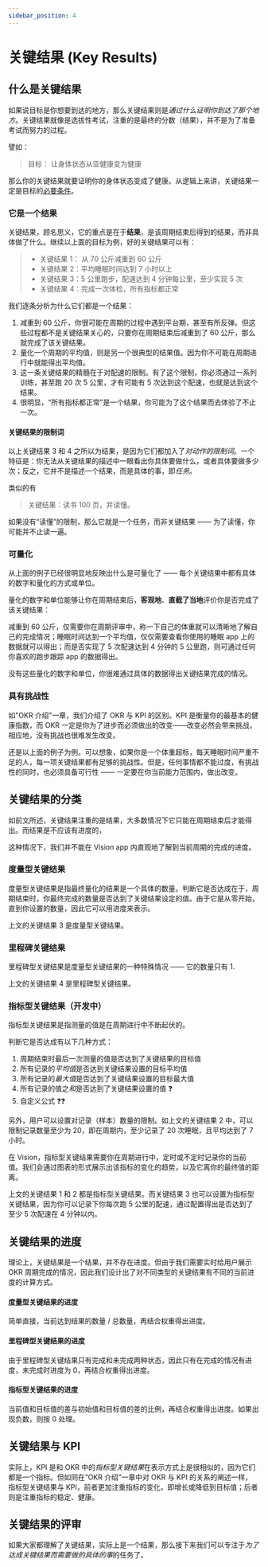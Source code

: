 ```yaml
---
sidebar_position: 4
---
```


# 关键结果 (Key Results)

## 什么是关键结果

如果说目标是你想要到达的地方，那么关键结果则是*通过什么证明你到达了那个地方*。关键结果就像是选拔性考试，注重的是最终的分数（结果），并不是为了准备考试而努力的过程。

譬如：

> 目标： 让身体状态从亚健康变为健康

那么你的关键结果就要证明你的身体状态变成了健康。从逻辑上来讲，关键结果一定是目标的[必要条件]。

### 它是一个结果

关键结果，顾名思义，它的重点是在于**结果**，是该周期结束后得到的结果，而非具体做了什么。继续以上面的目标为例，好的关键结果可以有：

> - 关键结果 1： 从 70 公斤减重到 60 公斤
> - 关键结果 2：平均睡眠时间达到 7 小时以上
> - 关键结果 3：5 公里跑步，配速达到 4 分钟每公里，至少实现 5 次
> - 关键结果 4：完成一次体检，所有指标都正常

我们逐条分析为什么它们都是一个结果：

1. 减重到 60 公斤，你很可能在周期的过程中遇到平台期，甚至有所反弹。但这些过程都不是关键结果关心的，只要你在周期结束后减重到了 60 公斤，那么就完成了该关键结果。
2. 量化一个周期的平均值，则是另一个很典型的结果值。因为你不可能在周期进行中就能得出平均值。
3. 这一条关键结果的精髓在于对配速的限制。有了这个限制，你必须通过一系列训练，甚至跑 20 次 5 公里，才有可能有 5 次达到这个配速，也就是达到这个结果。
4. 很明显，“所有指标都正常”是一个结果，你可能为了这个结果而去体验了不止一次。

#### 关键结果的限制词

以上关键结果 3 和 4 之所以为结果，是因为它们都加入了*对动作的限制词*。一个特征是：你无法从关键结果的描述中一眼看出你具体要做什么，或者具体要做多少次；反之，它并不是描述一个结果，而是具体的事，即*任务*。

类似的有

> 关键结果：读书 100 页，并读懂。

如果没有“读懂”的限制，那么它就是一个任务，而非关键结果 —— 为了读懂，你可能并不止读一遍。

### 可量化

从上面的例子已经很明显地反映出什么是可量化了 —— 每个关键结果中都有具体的数字和量化的方式或单位。

量化的数字和单位能够让你在周期结束后，**客观地**、**直截了当地**评价你是否完成了该关键结果：

减重到 60 公斤，仅需要你在周期评审中，称一下自己的体重就可以清晰地了解自己的完成情况；睡眠时间达到一个平均值，仅仅需要查看你使用的睡眠 app 上的数据就可以得出；而是否实现了 5 次配速达到 4 分钟的 5 公里跑，则可通过任何你喜欢的跑步跟踪 app 的数据得出。

没有这些量化的数字和单位，你很难通过具体的数据得出关键结果完成的情况。

### 具有挑战性

如"OKR 介绍"一章，我们介绍了 OKR 与 KPI 的区别。KPI 是衡量你的最基本的健康指数，而 OKR 一定是你为了进步而必须做出的改变——改变必然会带来挑战，相应地，没有挑战也很难发生改变。

还是以上面的例子为例。可以想象，如果你是一个体重超标，每天睡眠时间严重不足的人，每一项关键结果都有足够的挑战性。但是，任何事情都不能过度，有挑战性的同时，也必须具备可行性 —— 一定要在你当前能力范围内，做出改变。

## 关键结果的分类

如前文所述，关键结果注重的是结果，大多数情况下它只能在周期结束后才能得出。而结果是不应该有进度的，

这种情况下，我们并不能在 Vision app 内直观地了解到当前周期的完成的进度。

### 度量型关键结果

度量型关键结果是指最终量化的结果是一个具体的数量。判断它是否达成在于，周期结束时，你最终完成的数量是否达到了关键结果设定的值。由于它是从零开始，直到你设置的数量，因此它可以用进度来表示。

上文的关键结果 3 是度量型关键结果。

### 里程碑关键结果

里程碑型关键结果是度量型关键结果的一种特殊情况 —— 它的数量只有 1.

上文的关键结果 4 是里程碑型关键结果。

### 指标型关键结果（开发中）

指标型关键结果是指测量的值是在周期进行中不断起伏的。

判断它是否达成有以下几种方式：

1. 周期结束时最后一次测量的值是否达到了关键结果的目标值
2. 所有记录的*平均值*是否达到关键结果设置的目标平均值
3. 所有记录的*最大值*是否达到了关键结果设置的目标最大值
4. 所有记录的值之*和*是否达到了关键结果设置的值 ❓
5. 自定义公式 ❓❓

另外，用户可以设置对记录（样本）数量的限制。如上文的关键结果 2 中，可以限制记录数量至少为 20，即在周期内，至少记录了 20 次睡眠，且平均达到了 7 小时。

在 Vision，指标型关键结果需要你在周期进行中，定时或不定时记录你的当前值。我们会通过图表的形式展示出该指标的变化的趋势，以及它离你的最终值的距离。

上文的关键结果 1 和 2 都是指标型关键结果。而关键结果 3 也可以设置为指标型关键结果，因为你可以记录下你每次跑 5 公里的配速，通过配置得出是否达到了至少 5 次配速在 4 分钟以内。

## 关键结果的进度

理论上，关键结果是一个结果，并不存在进度。但由于我们需要实时给用户展示 OKR 周期完成的情况，因此我们设计出了对不同类型的关键结果有不同的当前进度的计算方式。

#### 度量型关键结果的进度

简单直接，当前达到结果的数量 / 总数量，再结合权重得出进度。

#### 里程碑型关键结果的进度

由于里程碑型关键结果只有完成和未完成两种状态，因此只有在完成的情况有进度，未完成时进度为 0，再结合权重得出进度。

#### 指标型关键结果的进度

当前值和目标值的差与初始值和目标值的差的比例，再结合权重得出进度。如果出现负数，则按 0 处理。

## 关键结果与 KPI

实际上，KPI 是和 OKR 中的*指标型关键结果*在表示方式上是很相似的，因为它们都是一个指标。但如同在“OKR 介绍”一章中对 OKR 与 KPI 的关系的阐述一样，指标型关键结果与 KPI，前者更加注重指标的变化，即增长或降低到目标值；后者则是注重指标的稳定、健康。

## 关键结果的评审

如果大家都理解了关键结果，实际上是一个结果，那么接下来我们可以专注于*为了达成关键结果而需要做的具体的事*的任务了。

[必要条件]: https://baike.baidu.com/item/%E5%BF%85%E8%A6%81%E6%9D%A1%E4%BB%B6/9706361
